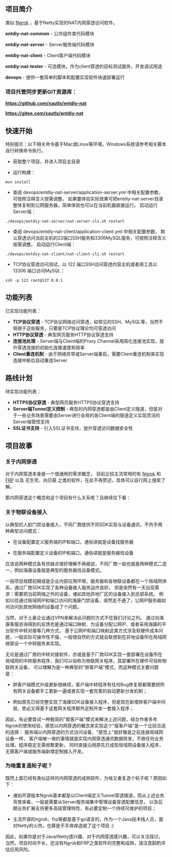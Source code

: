 ## 项目简介

类似 [Ngrok](https://github.com/inconshreveable/ngrok) ，基于Netty实现的NAT内网穿透访问软件。

**entdiy-nat-common** - 公共组件类代码模块

**entdiy-nat-server** - Server服务端代码模块

**entdiy-nat-client** - Client客户端代码模块

**entdiy-nat-tester** - 可选模块，作为client穿透的目标测试服务，开发调试用途

**devops** - 提供一套简单的脚本和配置实现软件快速部署运行

### 项目托管同步更新GIT资源库：

**https://github.com/xautlx/entdiy-nat**

**https://gitee.com/xautlx/entdiy-nat**

## 快速开始

特别提示：以下相关命令基于Mac或Linux等环境，Windows系统请参考相关脚本自行转换命令执行。

* 获取整个项目，并进入项目主目录

* 运行构建：
~~~shell script
mvn install
~~~

* 查阅 devops/entdiy-nat-server/application-server.yml 中相关配置参数，可按照注释含义按需调整。
如果要体验实际效果可把entdiy-nat-server目录整体复制到公网服务器，简单体验也可以在当前机器直接运行。
启动运行Server端：
~~~shell script
./devops/entdiy-nat-server/nat-server-cli.sh restart
~~~

* 查阅 devops/entdiy-nat-client/application-client.yml 中相关配置参数，
默认穿透访问当前主机的22端口SSH服务和3306MySQL服务，可按照注释含义按需调整。
启动运行Client端：
~~~shell script
./devops/entdiy-nat-client/nat-client-cli.sh restart
~~~

* TCP协议穿透访问测试，以 122 端口SSH访问穿透内容主机或者用工具以 13306 端口访问MySQL：
~~~shell script
ssh -p 122 root@127.0.0.1
~~~

## 功能列表

已实现功能列表：

* **TCP协议穿透** - TCP协议网络访问穿透，如常见的SSH、MySQL等，当然不局限于这些服务，只要是TCP协议理论均可穿透访问
* **HTTP协议穿透** - 典型网页服务HTTP协议穿透支持
* **连接池处理** - Server端与Client端的Proxy Channel采用简化连接池实现，提升穿透连接的初始化连接速度和效率
* **Client重连机制** - 由于网络异常或Server端重启，需要Client重连机制来实现连接中断后自动重连Server

## 路线计划

待实现功能列表：

* **HTTPS协议穿透** - 典型网页服务HTTPS协议穿透支持
* **Server端Tunnel定义控制** - 典型的内网穿透都是由Client定义隧道，但是对于一些业务场景需要由Server进行全局的各Client端的隧道定义实现灵活的Server端管控支持
* **SSL证书支持** - 引入SSL证书支持，提升穿透访问数据安全性

## 项目故事

### 关于内网穿透

对于内网穿透本身是一个很通用的需求概念，
目前比较主流常用的有 [Ngrok](https://github.com/inconshreveable/ngrok) 和 [FRP](https://github.com/fatedier/frp)
以及 花生壳、向日葵 之类的软件，在此不再赘述，具体可以自行网上搜索了解。

那内网穿透这个概念和这个项目有什么关系呢？且继续往下看：

### 关于物联设备接入

以典型的人脸门禁设备接入，不同厂商提供不同SDK实现与设备通讯，不外乎两种典型访问模式：

* 在设备配置定义服务端的IP和端口，通俗讲就是设备找服务器

* 在服务端配置定义设备的IP和端口，通俗讲就是服务器找设备 

应该说两种模式各有优缺点很好理解不再细说，不同厂商一般也就是两种模式二选一，例如海康设备就是典型的服务器找设备模式。

一般项目规模初期或是企业内部应用环境，服务器和各物联设备都在一个局域网体系，通过厂商SDK实现了各种设备接入服务运作良好。
但是突然有一天出现需求：需要把当前网络之外的设备，诸如其他异地厂区的设备接入到总部系统。
例如以往通过局域网IP和端口访问的海康门禁设备，突然走不通了，公网IP服务器如何访问到其他网络的设备成了个问题。

当然，对于土豪企业通过VPN来解决此问题的方式不在我们讨论之列。
通过向海康客服咨询得到的反馈也是通过端口映射、为设备分配公网IP、或者采用海康的平台软件中转对接等几种方式，
基于公网IP和端口映射这类方式涉及软硬件成本问题，一般实际可操作性不强，一般很自然的方式就会联想到在异地设备所在局域网络架设一个中转服务来实现。

无论是通过厂商的中转对接软件，亦或是基于厂商SDK实现一套部署在设备所在局域网的中转服务程序，我们可以俗称为物联网关程序，其部署所在硬件可俗称物联网关设备，
可以理解为是一种典型的"胖客户端"模式，而这种模式主要问题是：

* 胖客户端模式升级更新很麻烦，客户端中转程序有任何Bug修复那都需要把所有网关设备都手工更新一遍或者实现一套完善的自动更新分发机制；

* 例如原先已经完整实现了海康SDK设备接入程序，但是现在新增胖客户端中间层，势必又得基于这套网关程序额外定制开发一套接入程序；

因此，有必要尝试一种极简的"瘦客户端"模式来解决上述问题，结合作者多年Ngrok的使用经验，感觉以内网穿透的概念来实现这个"瘦客户端"是一个比较合适的选择：
服务端以内网穿透的方式访问设备，"感觉上"就好像是之前连接局域网设备一样，
客户端唯一做的事情就是实现内网穿透通讯数据转发，不做任何业务处理，程序稳定无需频繁更新，
同时直接沿用原先已成型局域网设备接入程序，无需客户端或服务端新增定制接入开发。

### 为啥重复造轮子呢？

既然上面已经有类似这样的内网穿透的成熟软件，为啥又重复造个轮子呢？原因如下：

* 诸如开源版本Ngrok基本都是以Client端定义Tunnel穿透隧道，而从上述业务背景来看，一般是需要从Server服务端集中管理设备穿透配置信息，
  以及后期业务扩展支持更多高级管理特性，有必要定制一个持续可维护的项目；

* 主流开源的ngrok、frp等都是基于go语言的，作为一个Java技术栈人员，面对Netty的火热，也算是乎手痒痒造就了这个项目 :)

因此，如果你是对于Java/Netty感兴趣、对于内网穿透感兴趣，可以关注探讨。
当然，项目时间不长，还没有Ngrok和FRP之类软件的完整和成熟，请注意斟酌评估应用风险。




